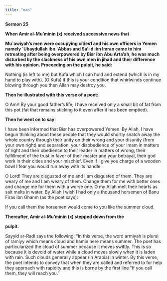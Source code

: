 ```yaml
---
title: "nan" 
---
```

**Sermon 25**

**When Amir al\-Mu’minin \(x\) received successive news that**

**Mu\`awiyah’s men were occupying cities1 and his own officers in Yemen namely \`Ubaydullah ibn \`Abbas and Sa’i d ibn Imran came to him retreating after being overpowered by Bisr ibn Abu Arta’ah, he was much disturbed by the slackness of his own men in jihad and their difference with his opinion\. Proceeding on the pulpit, he said:**

Nothing \(is left to me\) but Kufa which I can hold and extend \(which is in my hand to play with\)\. \(O Kufa\) if this is your condition that whirlwinds continue blowing through you then Allah may destroy you\.

<a id="page394"></a>**Then he illustrated with this verse of a poet:**

O Amr\! By your good father’s life, I have received only a small bit of fat from this pot \(fat that remains sticking to it even after it has been emptied\)\.

**Then he went on to say:**

I have been informed that Bisr has overpowered Yemen\. By Allah, I have begun thinking about these people that they would shortly snatch away the whole country through their unity on their wrong and your disunity \(from your own right\) and separation, your disobedience of your Imam in matters of right and their obedience to their leader in matters of wrong, their fulfillment of the trust in favor of their master and your betrayal, their god work in their cities and your mischief\. Even if I give you charge of a wooden bowl I fear you would run away with its handle\.

O Lord\! They are disgusted of me and I am disgusted of them\. They are weary of me and I am weary of them\. Change them for me with better ones and change me for them with a worse one\. O my Allah melt their hearts as salt melts in water\. By Allah I wish I had only a thousand horsemen of Banu Firas ibn Ghanm \(as the poet says\):

If you call them the horsemen would come to you like the summer cloud\.

**Thereafter, Amir al\-Mu’minin \(x\) stepped down from the**

**pulpit\.**

Sayyid ar\-Radi says the following: “In this verse, the word armiyah is plural of ramiyy which means cloud and hamin here means summer\. The poet has particularized the cloud of summer because it moves swiftly\. This is so because it is devoid of water while a cloud moves slowly when it is laden with rain\. Such clouds generally appear \(in Arabia\) in winter\. By this verse, the poet intends to convey that when they are called and referred to for help they approach with rapidity and this is borne by the first line “If you call them, they will reach you\.”

